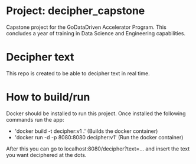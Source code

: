 # Project: decipher_capstone
Capstone project for the GoDataDriven Accelerator Program. 
This concludes a year of training in Data Science and Engineering capabilities.

# Decipher text
This repo is created to be able to decipher text in real time.

# How to build/run
Docker should be installed to run this project. Once installed the following commands run the app:
- 'docker build -t decipher:v1 .' (Builds the docker container)
- 'docker run -d -p 8080:8080 decipher:v1' (Run the docker container)

After this you can go to localhost:8080/decipher?text=... and insert the text you want deciphered at the dots.
